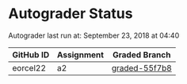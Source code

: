# Autograder Status
Autograder last run at: September 23, 2018 at 04:40

| GitHub ID | Assignment | Graded Branch |
|-----------|------------|---------------|
| eorcel22 | a2 | [graded-55f7b8](https://github.com/Fall2018COMP401-001/a2-eorcel22/tree/graded-55f7b8) | 
